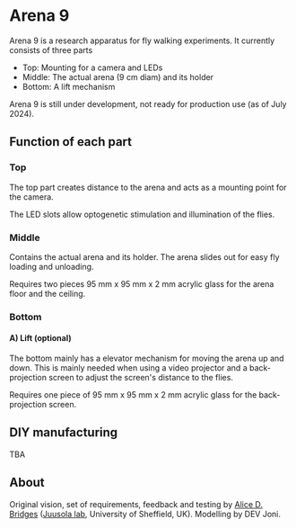 # Arena 9

Arena 9 is a research apparatus for fly walking experiments.
It currently consists of three parts

- Top: Mounting for a camera and LEDs
- Middle: The actual arena (9 cm diam) and its holder
- Bottom: A lift mechanism

Arena 9 is still under development, not ready for
production use (as of July 2024).


## Function of each part

### Top

The top part creates distance to the arena and acts as a mounting point
for the camera.

The LED slots allow optogenetic stimulation and
illumination of the flies.


### Middle

Contains the actual arena and its holder.
The arena slides out for easy fly loading and unloading.

Requires two pieces 95 mm x 95 mm x 2 mm acrylic glass for the
arena floor and the ceiling.


### Bottom

#### A) Lift (optional)

The bottom mainly has a elevator mechanism for moving the arena up and
down. This is mainly needed when using a video projector and a back-projection
screen to adjust the screen's distance to the flies.

Requires one piece of 95 mm x 95 mm x 2 mm acrylic glass for
the back-projection screen.

## DIY manufacturing

TBA

## About

Original vision, set of requirements, feedback and testing by
[Alice D. Bridges](https://www.alicedbridges.uk/p/about.html)
([Juusola lab](https://cognition.sites.sheffield.ac.uk/home), University of Sheffield, UK). Modelling by DEV Joni.
